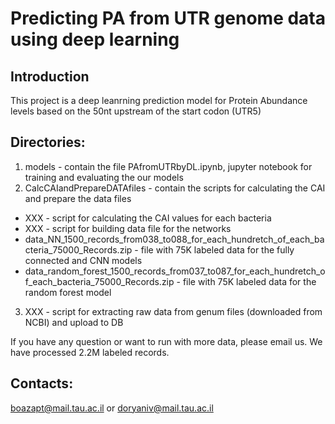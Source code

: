 # Predicting PA from UTR genome data using deep learning

## Introduction

This project is a deep leanrning prediction model for Protein Abundance levels based on the 50nt upstream of the start codon (UTR5)

## Directories:
1. models - contain the file PAfromUTRbyDL.ipynb, jupyter notebook for training and evaluating the our models
2. CalcCAIandPrepareDATAfiles - contain the scripts for calculating the CAI and prepare the data files
  - XXX - script for calculating the CAI values for each bacteria
  - XXX - script for building data file for the networks
  - data_NN_1500_records_from038_to088_for_each_hundretch_of_each_bacteria_75000_Records.zip - file with 75K labeled data for
    the fully connected and CNN models
  - data_random_forest_1500_records_from037_to087_for_each_hundretch_of_each_bacteria_75000_Records.zip - file with 75K labeled
    data for the random forest model
3. XXX - script for extracting raw data from genum files (downloaded from NCBI) and upload to DB

If you have any question or want to run with more data, please email us. We have processed 2.2M labeled records. 

## Contacts:

boazapt@mail.tau.ac.il or doryaniv@mail.tau.ac.il
